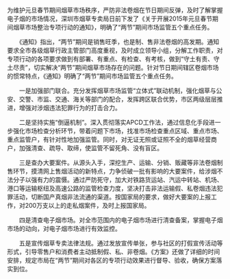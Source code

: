 
为维护元旦春节期间烟草市场秩序，严防非法卷烟在节日期间反弹，及时了解掌握电子烟的市场情况，深圳市烟草专卖局日前下发了《关于开展2015年元旦春节期间烟草市场整治专项行动的通知》，明确了“两节”期间市场监管五个重点任务。

　　《通知》指出，“两节”期间是销售旺季，也是制、售非法卷烟的高发期。通知要求全市各级烟草行政主管部门高度重视，及时成立领导小组，分解工作职责，对专项行动的各项要求做到有部署、有重点、有检查、有考核，做到“守土有责、守土尽责”，切实解决“两节”期间烟草市场存在的问题。针对节日期间辖区卷烟市场的惯常特点，《通知》明确了“两节”期间市场监管五个重点任务。

　　一是加强部门联合。充分发挥烟草市场监管“立体式”联动机制，强化烟草与公安、交警、市监、交通、海关等部门的配合，发挥跨区联合优势，市区两级层层推进，增强对涉烟违法犯罪行为的打击合力。

　　二是坚持实施“倒逼机制”。深入贯彻落实APCD工作法，通过信息化手段进一步强化市场检查分析环节，带着问题下市场，找准市场检查重点区域、重点市场、重点监管户，有针对性地加强监管。同时，对无证无照或证照不全的烟草经营商户，加强清查、疏导、取缔，使监管不留死角、没有盲区。

　　三是查办大要案件。从源头入手，深挖生产、运输、分销、贩藏等非法卷烟制售环节，摸清网上售烟活动的新特点，力争侦破一批有影响的大要案件，给涉烟不法分子以强有力的震慑。通过严防死守，加大对铁路货运站、汽运中转站、机场、港口等运输枢纽及高速公路的监管检查力度，坚决打击非法运输假、私卷烟违法犯罪活动，切断国产真烟非法流通的渠道。按国家局的要求，做好大要案的上报工作，对200万支以上的走私烟案件，及时上报国家局。

　　四是清查电子烟市场。对全市范围内的电子烟市场进行清查备案，掌握电子烟市场的动向，对电子烟市场进行有效监控。

　　五是宣传烟草专卖法律法规。通过发放宣传单张，参与社区的打假宣传活动等形式，引导零售户和消费者主动抵制假、私、非卷烟。《方案》还做了详细的时间安排，规定市局在“两节”期间对各区的专项行动效果进行督导、验收，确保方案落实到位。　　